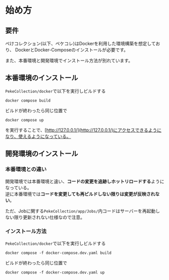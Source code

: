 # 始め方
## 要件
ぺけコレクション(以下、ペケコレ)はDockerを利用した環境構築を想定しており、 DockerとDocker-Composeのインストールが必要です。

また、本番環境と開発環境でインストール方法が別れています。
## 本番環境のインストール
`PekeCollection/docker`で以下を実行しビルドする
```shell
docker compose build
```

ビルドが終わったら同じ位置で
```shell
docker compose up
```
を実行することで、[http://127.0.0.1/](http://127.0.0.1/)にアクセスできるようになり、使えるようになっている。

## 開発環境のインストール
### 本番環境との違い
開発環境では本番環境と違い、**コードの変更を追跡しホットリロードする**ようになっている。  
逆に本番環境では**コードを変更しても再ビルドしない限りは変更が反映されない**。

ただ、Jobに関する`PekeCollection/app/Jobs/`内コードはサーバーを再起動しない限り更新されない仕様なので注意。

### インストール方法
`PekeCollection/docker`で以下を実行しビルドする
```shell
docker compose -f docker-compose.dev.yaml build
```

ビルドが終わったら同じ位置で
```shell
docker compose -f docker-compose.dev.yaml up
```

